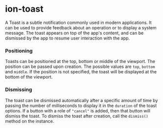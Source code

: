# ion-toast

A Toast is a subtle notification commonly used in modern applications. It can be used to provide feedback about an operation or to display a system message. The toast appears on top of the app's content, and can be dismissed by the app to resume user interaction with the app.

### Positioning

Toasts can be positioned at the top, bottom or middle of the viewport. The position can be passed upon creation. The possible values are `top`, `bottom` and `middle`. If the position is not specified, the toast will be displayed at the bottom of the viewport.

### Dismissing

The toast can be dismissed automatically after a specific amount of time by passing the number of milliseconds to display it in the `duration` of the toast options. If a button with a role of `"cancel"` is added, then that button will dismiss the toast. To dismiss the toast after creation, call the `dismiss()` method on the instance.

